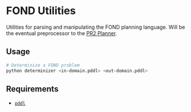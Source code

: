 # FOND Utilities

Utilities for parsing and manipulating the FOND planning language. Will be the eventual preprocessor to the [PR2 Planner](https://github.com/QuMuLab/pr2).

## Usage

```bash
# Determinize a FOND problem
python determinizer <in-domain.pddl> <out-domain.pddl>
```

## Requirements

- [`pddl`](https://github.com/AI-Planning/pddl)
